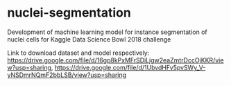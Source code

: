 # nuclei-segmentation
Development of machine learning model for instance segmentation of nuclei cells for Kaggle Data Science Bowl 2018 challenge

Link to download dataset and model respectively: https://drive.google.com/file/d/16gp8kPxMFrSDiLjgw2eaZmtrDccOjKKR/view?usp=sharing, https://drive.google.com/file/d/1UbvdHFv5pvSWy_V-yNSDmrNQmF2bbLSB/view?usp=sharing
